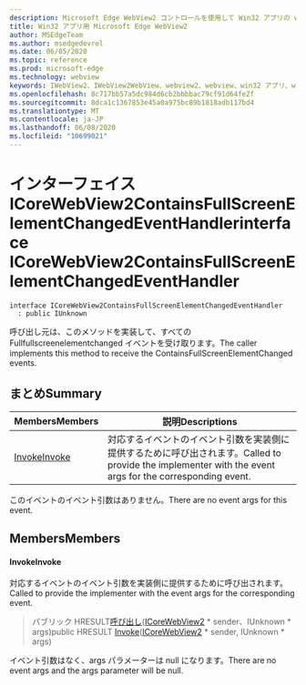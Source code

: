 ```yaml
---
description: Microsoft Edge WebView2 コントロールを使用して Win32 アプリの web コンテンツをホストする
title: Win32 アプリ用 Microsoft Edge WebView2
author: MSEdgeTeam
ms.author: msedgedevrel
ms.date: 06/05/2020
ms.topic: reference
ms.prod: microsoft-edge
ms.technology: webview
keywords: IWebView2、IWebView2WebView、webview2、webview、win32 アプリ、win32、edge、ICoreWebView2、ICoreWebView2Controller、browser control、edge html
ms.openlocfilehash: 8c717bb57a5dc984d6cb2bbbbac79cf91d64fe2f
ms.sourcegitcommit: 8dca1c1367853e45a0a975bc89b1818adb117bd4
ms.translationtype: MT
ms.contentlocale: ja-JP
ms.lasthandoff: 06/08/2020
ms.locfileid: "10699021"
---
```

# <span data-ttu-id="904c0-104">インターフェイス ICoreWebView2ContainsFullScreenElementChangedEventHandler</span><span class="sxs-lookup"><span data-stu-id="904c0-104">interface ICoreWebView2ContainsFullScreenElementChangedEventHandler</span></span> 

```
interface ICoreWebView2ContainsFullScreenElementChangedEventHandler
  : public IUnknown
```

<span data-ttu-id="904c0-105">呼び出し元は、このメソッドを実装して、すべての Fullfullscreenelementchanged イベントを受け取ります。</span><span class="sxs-lookup"><span data-stu-id="904c0-105">The caller implements this method to receive the ContainsFullScreenElementChanged events.</span></span>

## <span data-ttu-id="904c0-106">まとめ</span><span class="sxs-lookup"><span data-stu-id="904c0-106">Summary</span></span>

 <span data-ttu-id="904c0-107">Members</span><span class="sxs-lookup"><span data-stu-id="904c0-107">Members</span></span>                        | <span data-ttu-id="904c0-108">説明</span><span class="sxs-lookup"><span data-stu-id="904c0-108">Descriptions</span></span>
--------------------------------|---------------------------------------------
[<span data-ttu-id="904c0-109">Invoke</span><span class="sxs-lookup"><span data-stu-id="904c0-109">Invoke</span></span>](#invoke) | <span data-ttu-id="904c0-110">対応するイベントのイベント引数を実装側に提供するために呼び出されます。</span><span class="sxs-lookup"><span data-stu-id="904c0-110">Called to provide the implementer with the event args for the corresponding event.</span></span>

<span data-ttu-id="904c0-111">このイベントのイベント引数はありません。</span><span class="sxs-lookup"><span data-stu-id="904c0-111">There are no event args for this event.</span></span>

## <span data-ttu-id="904c0-112">Members</span><span class="sxs-lookup"><span data-stu-id="904c0-112">Members</span></span>

#### <span data-ttu-id="904c0-113">Invoke</span><span class="sxs-lookup"><span data-stu-id="904c0-113">Invoke</span></span> 

<span data-ttu-id="904c0-114">対応するイベントのイベント引数を実装側に提供するために呼び出されます。</span><span class="sxs-lookup"><span data-stu-id="904c0-114">Called to provide the implementer with the event args for the corresponding event.</span></span>

> <span data-ttu-id="904c0-115">パブリック HRESULT[呼び出し](#invoke)([ICoreWebView2](icorewebview2.md) \* sender、IUnknown \* args)</span><span class="sxs-lookup"><span data-stu-id="904c0-115">public HRESULT [Invoke](#invoke)([ICoreWebView2](icorewebview2.md) \* sender, IUnknown \* args)</span></span>

<span data-ttu-id="904c0-116">イベント引数はなく、args パラメーターは null になります。</span><span class="sxs-lookup"><span data-stu-id="904c0-116">There are no event args and the args parameter will be null.</span></span>

